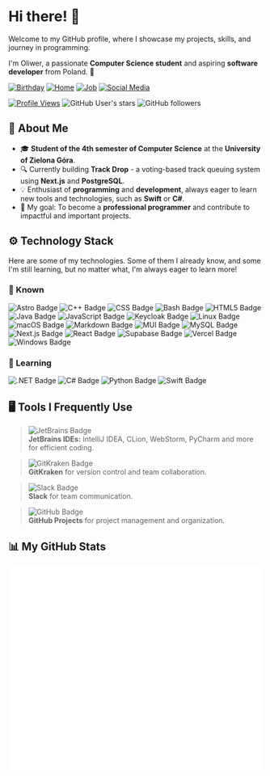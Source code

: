 # Hi there! 👋

Welcome to my GitHub profile, where I showcase my projects, skills, and journey in programming.

I'm Oliwer, a passionate **Computer Science student** and aspiring **software developer** from Poland. 🚀

[![Birthday](https://img.shields.io/badge/🎂-May%202003-FF3E00?style=for-the-badge "Birthday")](https://github.com/Guliveer)
[![Home](https://img.shields.io/badge/🏠-Zielona%20Góra-45ad2d?style=for-the-badge "Home")](https://en.wikipedia.org/wiki/Zielona_Góra)
[![Job](https://img.shields.io/badge/👀-Looking%20for%20a%20job-814ad4?style=for-the-badge "Job Status")](https://www.linkedin.com/in/oliwer-pawelski/)
[![Social Media](https://img.shields.io/badge/🌐-Social%20Links-038cfc?style=for-the-badge "Social Links")](https://guliveer.github.io/links)

[![Profile Views](https://komarev.com/ghpvc/?username=Guliveer&label=Profile+Views&color=cf2b67&style=for-the-badge&abbreviated=true)](https://github.com/Guliveer)
![GitHub User's stars](https://img.shields.io/github/stars/Guliveer?style=for-the-badge&color=DC9D00)
![GitHub followers](https://img.shields.io/github/followers/Guliveer?style=for-the-badge&color=7D8471)

## 🌟 About Me

- 🎓 **Student of the 4th semester of Computer Science** at the **University of Zielona Góra**.
- 🔍 Currently building **Track Drop** - a voting-based track queuing system using **Next.js** and **PostgreSQL**.
- 💡 Enthusiast of **programming** and **development**, always eager to learn new tools and technologies, such as **Swift** or **C#**.
- 🎯 My goal: To become a **professional programmer** and contribute to impactful and important projects.

## ⚙️ Technology Stack

Here are some of my technologies. Some of them I already know, and some I'm still learning, but no matter what, I'm always eager to learn more!

### 🧠 Known

![Astro Badge](https://img.shields.io/badge/Astro-2C2052?logo=astro&logoColor=fff&style=flat)
![C++ Badge](https://img.shields.io/badge/C%2B%2B-00599C?logo=cplusplus&logoColor=fff&style=flat)
![CSS Badge](https://img.shields.io/badge/CSS-639?logo=css&logoColor=fff&style=flat)
![Bash Badge](https://img.shields.io/badge/Bash-4EAA25?logo=gnubash&logoColor=fff&style=flat)
![HTML5 Badge](https://img.shields.io/badge/HTML5-E34F26?logo=html5&logoColor=fff&style=flat)
![Java Badge](https://img.shields.io/badge/Java-007396?style=flat)
![JavaScript Badge](https://img.shields.io/badge/JavaScript-F7DF1E?logo=javascript&logoColor=000&style=flat)
![Keycloak Badge](https://img.shields.io/badge/Keycloak-4D4D4D?logo=keycloak&logoColor=fff&style=flat)
![Linux Badge](https://img.shields.io/badge/Linux-FCC624?logo=linux&logoColor=000&style=flat)
![macOS Badge](https://img.shields.io/badge/macOS-000?logo=macos&logoColor=fff&style=flat)
![Markdown Badge](https://img.shields.io/badge/Markdown-000?logo=markdown&logoColor=fff&style=flat)
![MUI Badge](https://img.shields.io/badge/MUI-007FFF?logo=mui&logoColor=fff&style=flat)
![MySQL Badge](https://img.shields.io/badge/MySQL-4479A1?logo=mysql&logoColor=fff&style=flat)
![Next.js Badge](https://img.shields.io/badge/Next.js-000?logo=nextdotjs&logoColor=fff&style=flat)
![React Badge](https://img.shields.io/badge/React-61DAFB?logo=react&logoColor=000&style=flat)
![Supabase Badge](https://img.shields.io/badge/Supabase-3FCF8E?logo=supabase&logoColor=fff&style=flat)
![Vercel Badge](https://img.shields.io/badge/Vercel-000?logo=vercel&logoColor=fff&style=flat)
![Windows Badge](https://img.shields.io/badge/Windows-0078D6?style=flat)

### 🌱 Learning

![.NET Badge](https://img.shields.io/badge/.NET-512BD4?logo=dotnet&logoColor=fff&style=flat)
![C# Badge](https://img.shields.io/badge/C%23-239120?style=flat)
![Python Badge](https://img.shields.io/badge/Python-3776AB?logo=python&logoColor=fff&style=flat)
![Swift Badge](https://img.shields.io/badge/Swift-F05138?logo=swift&logoColor=fff&style=flat)

## 🖥️ Tools I Frequently Use

> ![JetBrains Badge](https://img.shields.io/badge/JetBrains-000?logo=jetbrains&logoColor=fff&style=flat)  
> **JetBrains IDEs:** IntelliJ IDEA, CLion, WebStorm, PyCharm and more for efficient coding.

> ![GitKraken Badge](https://img.shields.io/badge/GitKraken-179287?logo=gitkraken&logoColor=fff&style=flat)  
> **GitKraken** for version control and team collaboration.

> ![Slack Badge](https://img.shields.io/badge/Slack-4A154B?logo=slack&logoColor=fff&style=flat)  
> **Slack** for team communication.

> ![GitHub Badge](https://img.shields.io/badge/GitHub-181717?logo=github&logoColor=fff&style=flat)  
> **GitHub Projects** for project management and organization.

## 📊 My GitHub Stats

<!-- [![Trophies](https://github-profile-trophy.vercel.app/?username=Guliveer&theme=radical&row=1&margin-w=15)](https://github.com/Guliveer)   -->
<!--
[![GitHub Stats](https://github-readme-stats.vercel.app/api?username=Guliveer&theme=one_dark_pro&bg_color=00000000&hide_border=true&rank_icon=percentile&show_icons=true&count_private=true)](https://github.com/Guliveer)
[![Top Languages](https://github-readme-stats.vercel.app/api/top-langs/?username=Guliveer&theme=one_dark_pro&bg_color=00000000&hide_border=true&langs_count=12&layout=donut-vertical)](https://github.com/Guliveer)
-->

![Metrics](./github-metrics.svg)
